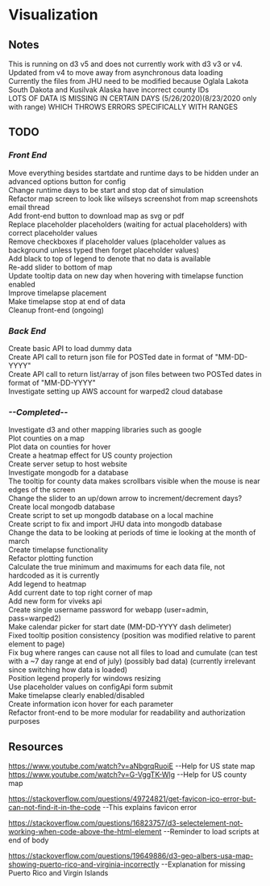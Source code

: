 # **Visualization**  

## **Notes**
This is running on d3 v5 and does not currently work with d3 v3 or v4. Updated from v4 to move away from asynchronous data loading  
Currently the files from JHU need to be modified because Oglala Lakota South Dakota and Kusilvak Alaska have incorrect county IDs  
LOTS OF DATA IS MISSING IN CERTAIN DAYS (5/26/2020)(8/23/2020 only with range) WHICH THROWS ERRORS SPECIFICALLY WITH RANGES  

## **TODO**
### ***Front End***
Move everything besides startdate and runtime days to be hidden under an advanced options button for config  
Change runtime days to be start and stop dat of simulation  
Refactor map screen to look like wilseys screenshot from map screenshots email thread  
Add front-end button to download map as svg or pdf  
Replace placeholder placeholders (waiting for actual placeholders) with correct placeholder values  
Remove checkboxes if placeholder values (placeholder values as background unless typed then forget placeholder values)  
Add black to top of legend to denote that no data is available  
Re-add slider to bottom of map  
Update tooltip data on new day when hovering with timelapse function enabled  
Improve timelapse placement  
Make timelapse stop at end of data  
Cleanup front-end (ongoing)  
### ***Back End***
Create basic API to load dummy data  
Create API call to return json file for POSTed date in format of "MM-DD-YYYY"  
Create API call to return list/array of json files between two POSTed dates in format of "MM-DD-YYYY"  
Investigate setting up AWS account for warped2 cloud database  

### ***--Completed--***
Investigate d3 and other mapping libraries such as google  
Plot counties on a map  
Plot data on counties for hover  
Create a heatmap effect for US county projection  
Create server setup to host website  
Investigate mongodb for a database  
The tooltip for county data makes scrollbars visible when the mouse is near edges of the screen  
Change the slider to an up/down arrow to increment/decrement days?  
Create local mongodb database  
Create script to set up mongodb database on a local machine  
Create script to fix and import JHU data into mongodb database  
Change the data to be looking at periods of time ie looking at the month of march  
Create timelapse functionality  
Refactor plotting function  
Calculate the true minimum and maximums for each data file, not hardcoded as it is currently  
Add legend to heatmap  
Add current date to top right corner of map  
Add new form for viveks api  
Create single username password for webapp (user=admin, pass=warped2)  
Make calendar picker for start date (MM-DD-YYYY dash delimeter)  
Fixed tooltip position consistency (position was modified relative to parent element to page)  
Fix bug where ranges can cause not all files to load and cumulate (can test with a ~7 day range at end of july) (possibly bad data) (currently irrelevant since switching how data is loaded)  
Position legend properly for windows resizing  
Use placeholder values on configApi form submit  
Make timelapse clearly enabled/disabled  
Create information icon hover for each parameter  
Refactor front-end to be more modular for readability and authorization purposes  

## **Resources**
https://www.youtube.com/watch?v=aNbgrqRuoiE  --Help for US state map  
https://www.youtube.com/watch?v=G-VggTK-Wlg  --Help for US county map

https://stackoverflow.com/questions/49724821/get-favicon-ico-error-but-can-not-find-it-in-the-code  --This explains favicon error  

https://stackoverflow.com/questions/16823757/d3-selectelement-not-working-when-code-above-the-html-element  --Reminder to load scripts at end of body  

https://stackoverflow.com/questions/19649886/d3-geo-albers-usa-map-showing-puerto-rico-and-virginia-incorrectly  --Explanation for missing Puerto Rico and Virgin Islands
